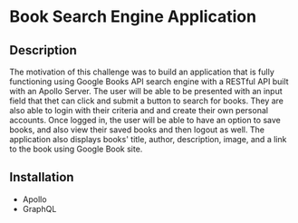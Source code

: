 # Book Search Engine Application 

## Description
The motivation of this challenge was to build an application that is fully functioning using Google Books API search engine with a RESTful API built with an Apollo Server. The user will be able to be presented with an input field that thet can click and submit a button to search for books. They are also able to login with their criteria and and create their own personal accounts. Once logged in, the user will be able to have an option to save books, and also view their saved books and then logout as well. The application also displays books' title, author, description, image, and a link to the book using Google Book site. 

## Installation 
- Apollo
- GraphQL

